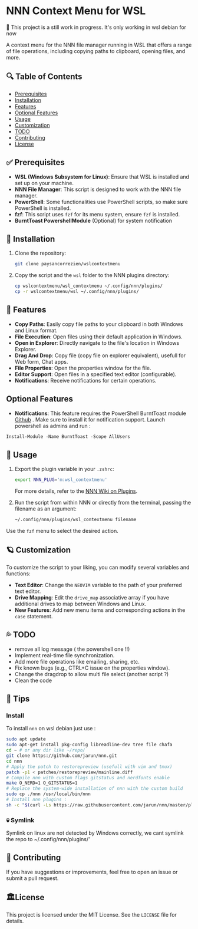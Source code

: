 # NNN Context Menu for WSL


🚧 This project is a still work in progress. It's only working in wsl debian for now

A context menu for the NNN file manager running in WSL that offers a range of file operations, including copying paths to clipboard, opening files, and more.

## 🔍  Table of Contents

- [Prerequisites](#prerequisites)
- [Installation](#installation)
- [Features](#features)
- [Optional Features](#optional-features)
- [Usage](#usage)
- [Customization](#customization)
- [TODO](#todo)
- [Contributing](#contributing)
- [License](#license)

## ✅ Prerequisites

- **WSL (Windows Subsystem for Linux)**: Ensure that WSL is installed and set up on your machine.
- **NNN File Manager**: This script is designed to work with the NNN file manager.
- **PowerShell**: Some functionalities use PowerShell scripts, so make sure PowerShell is installed.
- **fzf**: This script uses `fzf` for its menu system, ensure `fzf` is installed.
- **BurntToast PowershellModule** (Optional) for system notification

## 🚩 Installation

1. Clone the repository:

    ```bash
    git clone paysancorrezien/wslcontextmenu
    ```

2. Copy the script and the `wsl` folder to the NNN plugins directory:

    ```bash
    cp wslcontextmenu/wsl_contextmenu ~/.config/nnn/plugins/
    cp -r wslcontextmenu/wsl ~/.config/nnn/plugins/
    ```

## 🌟 Features

- **Copy Paths**: Easily copy file paths to your clipboard in both Windows and Linux format.
- **File Execution**: Open files using their default application in Windows.
- **Open in Explorer**: Directly navigate to the file's location in Windows Explorer.
- **Drag And Drop**: Copy file (copy file on explorer equivalent), usefull for Web form, Chat apps.
- **File Properties**: Open the properties window for the file.
- **Editor Support**: Open files in a specified text editor (configurable).
- **Notifications**: Receive notifications for certain operations.

## Optional Features

- **Notifications**: This feature requires the PowerShell BurntToast module [Github](https://github.com/Windos/BurntToast) . Make sure to install it for notification support.
Launch powershell as admins and run  : 
```powershell
Install-Module -Name BurntToast -Scope AllUsers
```

## 💪 Usage

1. Export the plugin variable in your `.zshrc`:

    ```bash
    export NNN_PLUG='m:wsl_contextmenu'
    ```

    For more details, refer to the [NNN Wiki on Plugins](https://github.com/jarun/nnn/tree/master/plugins).

2. Run the script from within NNN or directly from the terminal, passing the filename as an argument:

    ```bash
    ~/.config/nnn/plugins/wsl_contextmenu filename
    ```

Use the `fzf` menu to select the desired action.

## 🪐 Customization

To customize the script to your liking, you can modify several variables and functions:

- **Text Editor**: Change the `NEOVIM` variable to the path of your preferred text editor.
- **Drive Mapping**: Edit the `drive_map` associative array if you have additional drives to map between Windows and Linux.
- **New Features**: Add new menu items and corresponding actions in the `case` statement.

## 💦 TODO

- remove all log message ( the powershell one !!)
- Implement real-time file synchronization.
- Add more file operations like emailing, sharing, etc.
- Fix known bugs (e.g., CTRL+C issue on the properties window).
- Change the dragdrop to allow multi file select (another script ?)
- Clean the code 

## 🚁 Tips

### Install
To install `nnn` on wsl debian just use : 
```bash
sudo apt update
sudo apt-get install pkg-config libreadline-dev tree file chafa
cd ~ # or any dir like ~/repo/ 
git clone https://github.com/jarun/nnn.git
cd nnn
# Apply the patch to restorepreview (usefull with vim and tmux)
patch -p1 < patches/restorepreview/mainline.diff
# Compile nnn with custom flags gitstatus and nerdfonts enable 
make O_NERD=1 O_GITSTATUS=1
# Replace the system-wide installation of nnn with the custom build
sudo cp ./nnn /usr/local/bin/nnn
# Install nnn plugins :
sh -c "$(curl -Ls https://raw.githubusercontent.com/jarun/nnn/master/plugins/getplugs)"
```
### 💀 Symlink

Symlink on linux are not detected by Windows correctly, we cant symlink the repo to ~/.config/nnn/plugins/' 

## 💖 Contributing

If you have suggestions or improvements, feel free to open an issue or submit a pull request.

## 🏛️License  
This project is licensed under the MIT License. See the `LICENSE` file for details.

